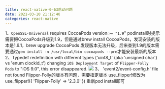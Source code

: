 ```yaml
---
title: react-native-0-63启动问题
date: 2021-03-10 21:12:40
categories: react-native
---
```

1、`OpenSSL-Universal` requires CocoaPods version `>= "1.9`"
podinstall时提示需要把CocoaPods升级到1.9，但是通过brew install CocoaPods，发现安装的版本是1.6.1，brew upgrade CocoaPods 发现版本无法升级，后来查到1.9的版本需要通过`gem install -n /usr/local/bin cocoapods --pre`才能安装最新的版本
2、Typedef redefinition with different types ('uint8_t' (aka 'unsigned char') vs 'enum clockid_t')
changing `iOS Deployment Target` of `Flipper-Folly Pods` to "iOS 9.0", this error disappeared.
[![](https://upload-images.jianshu.io/upload_images/10024246-e337b36acb480adc.png?imageMogr2/auto-orient/strip%7CimageView2/2/w/1240)](https://user-images.githubusercontent.com/3139234/78309578-52984600-7586-11ea-9d27-cefdc6e7ca0f.png)
3、 'event2/event-config.h' file not found
 Flipper-Folly的版本有问题，需要指定版本
use_flipper!修改为use_flipper!({ 'Flipper-Folly' => '2.3.0' })
重新pod install即可
